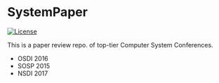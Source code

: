 # SystemPaper


[![License](https://img.shields.io/badge/license-BSD-blue.svg)](LICENSE)

This is a paper review repo. of top-tier Computer System Conferences.

* OSDI 2016
* SOSP 2015
* NSDI 2017
